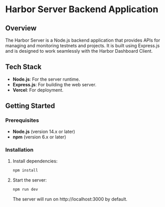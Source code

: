 
# Harbor Server Backend Application

## Overview

The Harbor Server is a Node.js backend application that provides APIs for managing and monitoring testnets and projects. It is built using Express.js and is designed to work seamlessly with the Harbor Dashboard Client.

## Tech Stack

- **Node.js**: For the server runtime.
- **Express.js**: For building the web server.
- **Vercel**: For deployment.

## Getting Started

### Prerequisites

- **Node.js** (version 14.x or later)
- **npm** (version 6.x or later)

### Installation

1. Install dependencies:
	```bash
	npm install
	```
2. Start the server:
	```bash
	npm run dev
	```
	The server will run on http://localhost:3000 by default.
